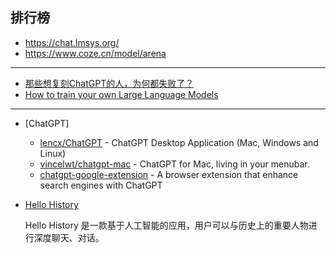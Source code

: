 ## 排行榜

- https://chat.lmsys.org/
- https://www.coze.cn/model/arena


---

- [那些想复刻ChatGPT的人，为何都失败了？](https://m.huxiu.com/article/799561.html)
- [How to train your own Large Language Models](https://blog.replit.com/llm-training)

---

- [ChatGPT]

    - [lencx/ChatGPT](https://github.com/lencx/ChatGPT) - ChatGPT Desktop Application (Mac, Windows and Linux)
    - [vincelwt/chatgpt-mac](https://github.com/vincelwt/chatgpt-mac) - ChatGPT for Mac, living in your menubar.
    - [chatgpt-google-extension](https://github.com/wong2/chatgpt-google-extension) - A browser extension that enhance search engines with ChatGPT

- [Hello History](https://mp.weixin.qq.com/s/rEZBKaQt9_uTIv0-_nSBXQ)

    Hello History 是一款基于人工智能的应用，用户可以与历史上的重要人物进行深度聊天、对话。
